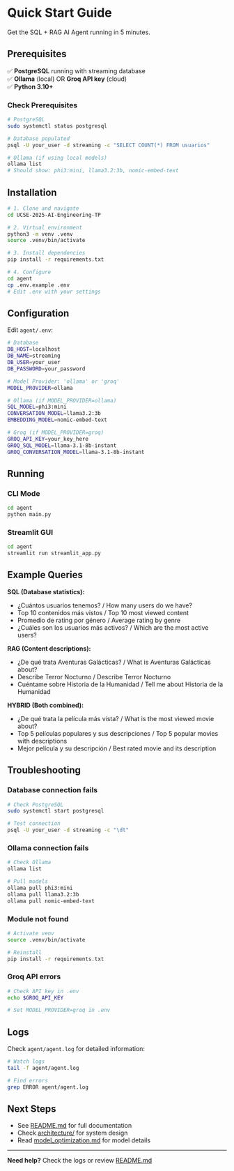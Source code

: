 # Quick Start Guide

Get the SQL + RAG AI Agent running in 5 minutes.

## Prerequisites

✅ **PostgreSQL** running with streaming database  
✅ **Ollama** (local) OR **Groq API key** (cloud)  
✅ **Python 3.10+**

### Check Prerequisites

```bash
# PostgreSQL
sudo systemctl status postgresql

# Database populated
psql -U your_user -d streaming -c "SELECT COUNT(*) FROM usuarios"

# Ollama (if using local models)
ollama list
# Should show: phi3:mini, llama3.2:3b, nomic-embed-text
```

## Installation

```bash
# 1. Clone and navigate
cd UCSE-2025-AI-Engineering-TP

# 2. Virtual environment
python3 -m venv .venv
source .venv/bin/activate

# 3. Install dependencies
pip install -r requirements.txt

# 4. Configure
cd agent
cp .env.example .env
# Edit .env with your settings
```

## Configuration

Edit `agent/.env`:

```bash
# Database
DB_HOST=localhost
DB_NAME=streaming
DB_USER=your_user
DB_PASSWORD=your_password

# Model Provider: 'ollama' or 'groq'
MODEL_PROVIDER=ollama

# Ollama (if MODEL_PROVIDER=ollama)
SQL_MODEL=phi3:mini
CONVERSATION_MODEL=llama3.2:3b
EMBEDDING_MODEL=nomic-embed-text

# Groq (if MODEL_PROVIDER=groq)
GROQ_API_KEY=your_key_here
GROQ_SQL_MODEL=llama-3.1-8b-instant
GROQ_CONVERSATION_MODEL=llama-3.1-8b-instant
```

## Running

### CLI Mode

```bash
cd agent
python main.py
```

### Streamlit GUI

```bash
cd agent
streamlit run streamlit_app.py
```

## Example Queries

**SQL (Database statistics):**
- ¿Cuántos usuarios tenemos? / How many users do we have?
- Top 10 contenidos más vistos / Top 10 most viewed content
- Promedio de rating por género / Average rating by genre
- ¿Cuáles son los usuarios más activos? / Which are the most active users?

**RAG (Content descriptions):**
- ¿De qué trata Aventuras Galácticas? / What is Aventuras Galácticas about?
- Describe Terror Nocturno / Describe Terror Nocturno
- Cuéntame sobre Historia de la Humanidad / Tell me about Historia de la Humanidad

**HYBRID (Both combined):**
- ¿De qué trata la película más vista? / What is the most viewed movie about?
- Top 5 películas populares y sus descripciones / Top 5 popular movies with descriptions
- Mejor película y su descripción / Best rated movie and its description

## Troubleshooting

### Database connection fails
```bash
# Check PostgreSQL
sudo systemctl start postgresql

# Test connection
psql -U your_user -d streaming -c "\dt"
```

### Ollama connection fails
```bash
# Check Ollama
ollama list

# Pull models
ollama pull phi3:mini
ollama pull llama3.2:3b
ollama pull nomic-embed-text
```

### Module not found
```bash
# Activate venv
source .venv/bin/activate

# Reinstall
pip install -r requirements.txt
```

### Groq API errors
```bash
# Check API key in .env
echo $GROQ_API_KEY

# Set MODEL_PROVIDER=groq in .env
```

## Logs

Check `agent/agent.log` for detailed information:

```bash
# Watch logs
tail -f agent/agent.log

# Find errors
grep ERROR agent/agent.log
```

## Next Steps

- See [README.md](README.md) for full documentation
- Check [architecture/](architecture/) for system design
- Read [model_optimization.md](model_optimization.md) for model details

---

**Need help?** Check the logs or review [README.md](README.md)

